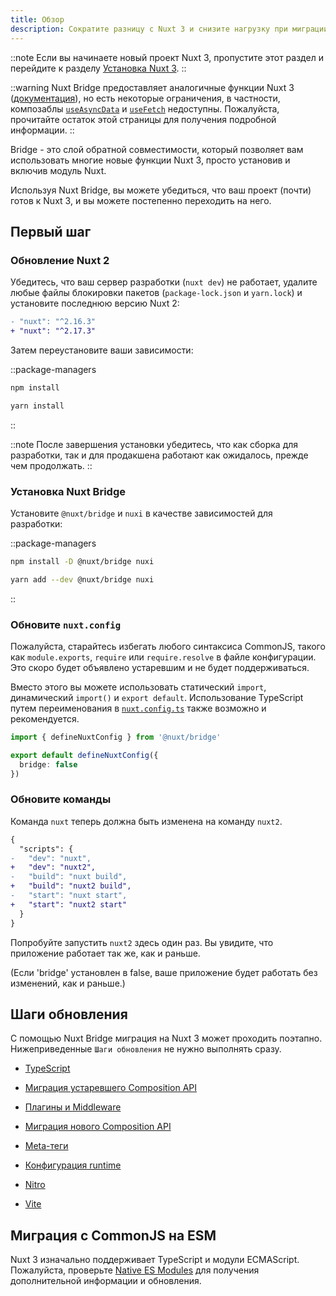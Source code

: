 ```yaml
---
title: Обзор
description: Сократите разницу с Nuxt 3 и снизите нагрузку при миграции на Nuxt 3.
---
```


::note
Если вы начинаете новый проект Nuxt 3, пропустите этот раздел и перейдите к разделу [Установка Nuxt 3](/docs/getting-started/introduction).
::

::warning
Nuxt Bridge предоставляет аналогичные функции Nuxt 3 ([документация](/docs/guide/concepts/auto-imports)), но есть некоторые ограничения, в частности, композаблы [`useAsyncData`](/docs/api/composables/use-async-data) и [`useFetch`](/docs/api/composables/use-fetch) недоступны. Пожалуйста, прочитайте остаток этой страницы для получения подробной информации.
::

Bridge - это слой обратной совместимости, который позволяет вам использовать многие новые функции Nuxt 3, просто установив и включив модуль Nuxt.

Используя Nuxt Bridge, вы можете убедиться, что ваш проект (почти) готов к Nuxt 3, и вы можете постепенно переходить на него.

## Первый шаг

### Обновление Nuxt 2

Убедитесь, что ваш сервер разработки (`nuxt dev`) не работает, удалите любые файлы блокировки пакетов (`package-lock.json` и `yarn.lock`) и установите последнюю версию Nuxt 2:

```diff [package.json]
- "nuxt": "^2.16.3"
+ "nuxt": "^2.17.3"
```

Затем переустановите ваши зависимости:

::package-managers

```bash [npm]
npm install
```

```bash [yarn]
yarn install
```
::

::note
После завершения установки убедитесь, что как сборка для разработки, так и для продакшена работают как ожидалось, прежде чем продолжать.
::

### Установка Nuxt Bridge

Установите `@nuxt/bridge` и `nuxi` в качестве зависимостей для разработки:

::package-managers

```bash [npm]
npm install -D @nuxt/bridge nuxi
```

```bash [yarn]
yarn add --dev @nuxt/bridge nuxi
```

::

### Обновите `nuxt.config`

Пожалуйста, старайтесь избегать любого синтаксиса CommonJS, такого как `module.exports`, `require` или `require.resolve` в файле конфигурации. Это скоро будет объявлено устаревшим и не будет поддерживаться.

Вместо этого вы можете использовать статический `import`, динамический `import()` и `export default`. Использование TypeScript путем переименования в [`nuxt.config.ts`](/docs/guide/directory-structure/nuxt-config) также возможно и рекомендуется.

```ts [nuxt.config.ts]
import { defineNuxtConfig } from '@nuxt/bridge'

export default defineNuxtConfig({
  bridge: false
})
```

### Обновите команды

Команда `nuxt` теперь должна быть изменена на команду `nuxt2`.

```diff
{
  "scripts": {
-   "dev": "nuxt",
+   "dev": "nuxt2",
-   "build": "nuxt build",
+   "build": "nuxt2 build",
-   "start": "nuxt start",
+   "start": "nuxt2 start"
  }
}
```

Попробуйте запустить `nuxt2` здесь один раз. Вы увидите, что приложение работает так же, как и раньше.

(Если 'bridge' установлен в false, ваше приложение будет работать без изменений, как и раньше.)

## Шаги обновления

С помощью Nuxt Bridge миграция на Nuxt 3 может проходить поэтапно.
Нижеприведенные `Шаги обновления` не нужно выполнять сразу.

- [TypeScript](/docs/bridge/typescript)

- [Миграция устаревшего Composition API](/docs/bridge/bridge-composition-api)

- [Плагины и Middleware](/docs/bridge/plugins-and-middleware)

- [Миграция нового Composition API](/docs/bridge/nuxt3-compatible-api)

- [Meta-теги](/docs/bridge/meta)

- [Конфигурация runtime](/docs/bridge/runtime-config)

- [Nitro](/docs/bridge/nitro)

- [Vite](/docs/bridge/vite)

## Миграция с CommonJS на ESM

Nuxt 3 изначально поддерживает TypeScript и модули ECMAScript. Пожалуйста, проверьте [Native ES Modules](/docs/guide/concepts/esm) для получения дополнительной информации и обновления.
